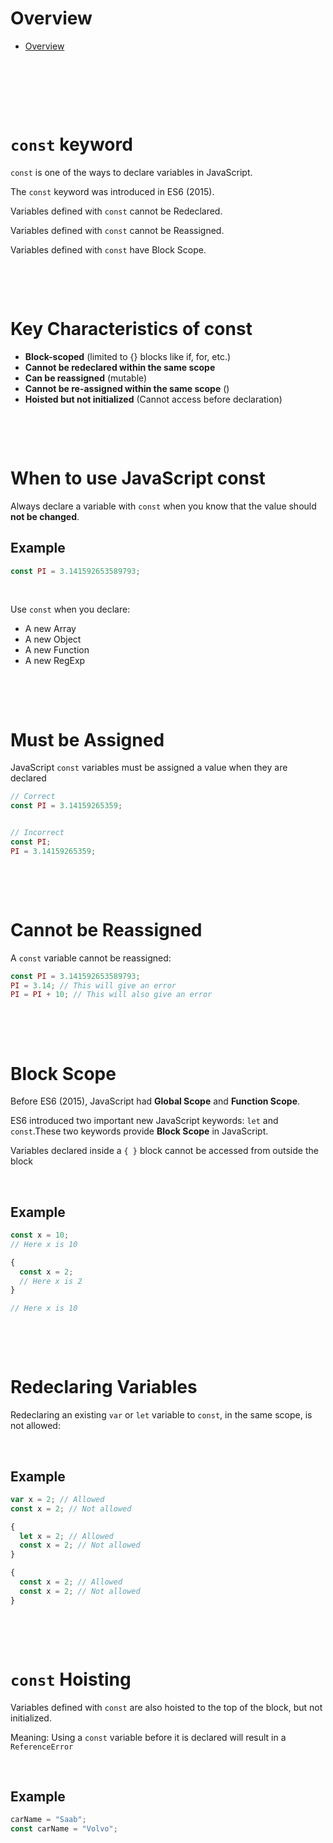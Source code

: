 # Overview

- [Overview](#overview)

&nbsp;

&nbsp;

&nbsp;

# `const` keyword

`const` is one of the ways to declare variables in JavaScript.

The `const` keyword was introduced in ES6 (2015).

Variables defined with `const` cannot be Redeclared.

Variables defined with `const` cannot be Reassigned.

Variables defined with `const` have Block Scope.

&nbsp;

&nbsp;

# Key Characteristics of const

- **Block-scoped** (limited to {} blocks like if, for, etc.)
- **Cannot be redeclared within the same scope**
- **Can be reassigned** (mutable)
- **Cannot be re-assigned within the same scope** ()
- **Hoisted but not initialized** (Cannot access before declaration)

&nbsp;

&nbsp;

# When to use JavaScript const

Always declare a variable with `const` when you know that the value should **not be changed**.

## Example

```js
const PI = 3.141592653589793;
```

&nbsp;

Use `const` when you declare:

- A new Array
- A new Object
- A new Function
- A new RegExp

&nbsp;

&nbsp;

# Must be Assigned

JavaScript `const` variables must be assigned a value when they are declared

```js
// Correct
const PI = 3.14159265359;


// Incorrect
const PI;
PI = 3.14159265359;

```

&nbsp;

&nbsp;

# Cannot be Reassigned

A `const` variable cannot be reassigned:

```js
const PI = 3.141592653589793;
PI = 3.14; // This will give an error
PI = PI + 10; // This will also give an error
```

&nbsp;

&nbsp;

# Block Scope

Before ES6 (2015), JavaScript had **Global Scope** and **Function Scope**.

ES6 introduced two important new JavaScript keywords: `let` and `const`.These two keywords provide **Block Scope** in JavaScript.

Variables declared inside a `{ }` block cannot be accessed from outside the block

&nbsp;

## Example

```js
const x = 10;
// Here x is 10

{
  const x = 2;
  // Here x is 2
}

// Here x is 10
```

&nbsp;

&nbsp;

# Redeclaring Variables

Redeclaring an existing `var` or `let` variable to `const`, in the same scope, is not allowed:

&nbsp;

## Example

```js
var x = 2; // Allowed
const x = 2; // Not allowed

{
  let x = 2; // Allowed
  const x = 2; // Not allowed
}

{
  const x = 2; // Allowed
  const x = 2; // Not allowed
}
```

&nbsp;

&nbsp;

# `const` Hoisting

Variables defined with `const` are also hoisted to the top of the block, but not initialized.

Meaning: Using a `const` variable before it is declared will result in a `ReferenceError`

&nbsp;

## Example

```js
carName = "Saab";
const carName = "Volvo";
```

&nbsp;
